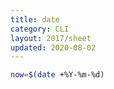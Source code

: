 ```yaml
---
title: date
category: CLI
layout: 2017/sheet
updated: 2020-08-02
---
```


```bash
now=$(date +%Y-%m-%d)
```
